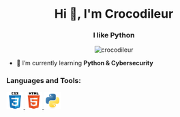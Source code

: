 <h1 align="center">Hi 👋, I'm Crocodileur</h1>
<h3 align="center">I like Python</h3>

<p align="center"> <img src="https://komarev.com/ghpvc/?username=crocodileur&label=Profile%20views&color=blueviolet&style=for-the-badge" alt="crocodileur" /> </p>

- 🌱 I’m currently learning **Python & Cybersecurity**

</p>

<h3 align="left">Languages and Tools:</h3>
<p align="left"> <a href="https://www.w3schools.com/css/" target="_blank" rel="noreferrer"> <img src="https://raw.githubusercontent.com/devicons/devicon/master/icons/css3/css3-original-wordmark.svg" alt="css3" width="40" height="40"/> </a> <a href="https://www.w3.org/html/" target="_blank" rel="noreferrer"> <img src="https://raw.githubusercontent.com/devicons/devicon/master/icons/html5/html5-original-wordmark.svg" alt="html5" width="40" height="40"/> </a> <a href="https://www.python.org" target="_blank" rel="noreferrer"> <img src="https://raw.githubusercontent.com/devicons/devicon/master/icons/python/python-original.svg" alt="python" width="40" height="40"/> </a> </p>

